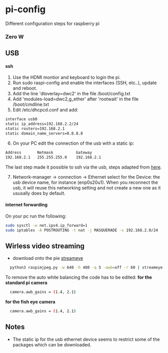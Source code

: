 # pi-config
Different configuration steps for raspberry pi

### Zero W

## USB

#### ssh
1. Use the HDMI montior and keyboard to login the pi.
2. Run sudo raspi-config and enable the interfaces (SSH, etc..), update and reboot.
3. Add the line 'dtoverlay=dwc2' in the file /boot/config.txt
4. Add 'modules-load=dwc2,g_ether' after 'rootwait' in the file /boot/cmdline.txt
5. Edit /etc/dhcpcd.conf and add:
```bash
interface usb0
static ip_address=192.168.2.2/24
static routers=192.168.2.1
static domain_name_servers=8.8.8.8
```
6. On your PC edit the connection of the usb with a static ip:
```bash
Address       Netmask          Gateway
192.168.2.1   255.255.255.0    192.168.2.1   
```
The last step made it possible to ssh via the usb, steps adapted from [here](https://learn.adafruit.com/turning-your-raspberry-pi-zero-into-a-usb-gadget/ethernet-gadget).

7. Network-manager -> connection -> Ethernet select for the Device: the usb device name, for 
instance (enp0s20u1). When you reconnect the usb, it will reuse this networking setting and not 
create a new one as it ususally does by default.

#### internet forwarding
On your pc run the following:
```bash
sudo sysctl -w net.ipv4.ip_forward=1
sudo iptables -A POSTROUTING -t nat -j MASQUERADE -s 192.168.2.0/24

```

## Wirless video streaming

* download onto the pie [streameye](https://github.com/ccrisan/streameye) 

```bash
  python3 raspimjpeg.py -w 640 -h 480 -q 5 -awb=off -r 60 | streameye 
```

To remove the auto white balancing the code has to be edited:
**for the standard pi camera**
```bash
  camera.awb_gains = (1.4, 2.1)
```
**for the fish eye camera**
```bash
  camera.awb_gains = (1.4, 2.1)
```


## Notes

* The static ip for the usb ethernet device seems to restrict some of the packages which can be downloaded.

